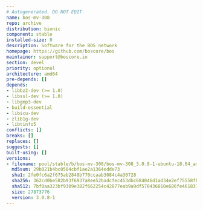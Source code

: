 ```yaml
---
# Autogenerated. DO NOT EDIT.
name: bos-mv-308
repo: archive
distribution: bionic
component: stable
installed-size: 0
description: Software for the BOS network
homepage: https://github.com/boscore/bos
maintainer: support@boscore.io
section: devel
priority: optional
architecture: amd64
pre-depends: []
depends:
- libbz2-dev (>= 1.0)
- libssl-dev (>= 1.0)
- libgmp3-dev
- build-essential
- libicu-dev
- zlib1g-dev
- libtinfo5
conflicts: []
breaks: []
replaces: []
suggests: []
built-using: []
versions:
- filename: pool/stable/b/bos-mv-308/bos-mv-308_3.0.8-1-ubuntu-18.04_amd64.deb
  md5sum: 29b021b4bc0504cbf1ae2a1364edde73
  sha1: 2fe0fc6a2f675ab2848b770ccaab3084c4a30728
  sha256: 362cd0be582b93f6937a8ee52badcfec453dbc684046d1ad34e2ef75558f83f7
  sha512: 7bf0aa323bf9309e382f662254c42877eab9a9df570436810e686fe461837046315d56f98b723786e9fd0ad84bc070519fa2b4e2857cb65a48f9f766d49e6a48
  size: 27873776
  version: 3.0.8-1
---
```

